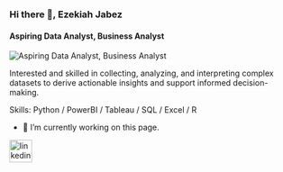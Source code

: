 ### Hi there 👋, Ezekiah Jabez
#### Aspiring Data Analyst, Business Analyst
![Aspiring Data Analyst, Business Analyst](https://ezekiahjabez.github.io/github-profile-readme-generator/images/banner.png)

Interested and skilled in collecting, analyzing, and interpreting
complex datasets to derive actionable insights and support
informed decision-making.

Skills: Python / PowerBI / Tableau / SQL / Excel / R

- 🔭 I’m currently working on this page. 


[<img src='https://cdn.jsdelivr.net/npm/simple-icons@3.0.1/icons/linkedin.svg' alt='linkedin' height='40'>](https://www.linkedin.com/in/ezekiahjabez/)  

